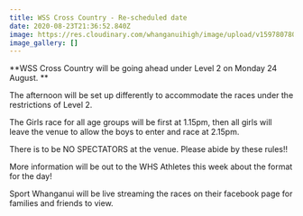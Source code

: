 ```yaml
---
title: WSS Cross Country - Re-scheduled date
date: 2020-08-23T21:36:52.840Z
image: https://res.cloudinary.com/whanganuihigh/image/upload/v1597807804/Events/117877692_3293202977406157_5490563319828554033_o.png
image_gallery: []
---
```

**WSS Cross Country will be going ahead under Level 2 on Monday 24 August.**

The afternoon will be set up differently to accommodate the races under the restrictions of Level 2.

The Girls race for all age groups will be first at 1.15pm, then all girls will leave the venue to allow the boys to enter and race at 2.15pm.

There is to be NO SPECTATORS at the venue. Please abide by these rules!!

More information will be out to the WHS Athletes this week about the format for the day!

Sport Whanganui will be live streaming the races on their facebook page for families and friends to view.